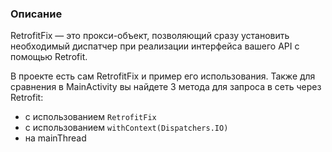 ### Описание

RetrofitFix  — это прокси-объект, позволяющий сразу установить необходимый диспатчер при реализации интерфейса вашего API с помощью Retrofit.

В проекте есть сам RetrofitFix и пример его использования. Также для сравнения в MainActivity вы найдете 3 метода для запроса в сеть через Retrofit:
- с использованием `RetrofitFix`
- с использованием `withContext(Dispatchers.IO)`
- на mainThread
